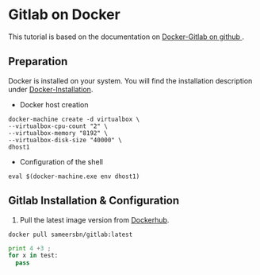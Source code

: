 # Gitlab on Docker
This tutorial is based on the documentation on [Docker-Gitlab on github ](https://github.com/sameersbn/docker-gitlab).
## Preparation
Docker is installed on your system. You will find the installation description under [Docker-Installation](https://docs.docker.com/windows/).

* Docker host creation
```shell
docker-machine create -d virtualbox \
--virtualbox-cpu-count "2" \
--virtualbox-memory "8192" \
--virtualbox-disk-size "40000" \
dhost1
```
* Configuration of the shell
```shell
eval $(docker-machine.exe env dhost1)
```

## Gitlab Installation & Configuration

1. Pull the latest image version from [Dockerhub](https://hub.docker.com/r/sameersbn/gitlab/).
```shell
docker pull sameersbn/gitlab:latest
```

```python
print 4 +3 ;
for x in test:
  pass 

```
